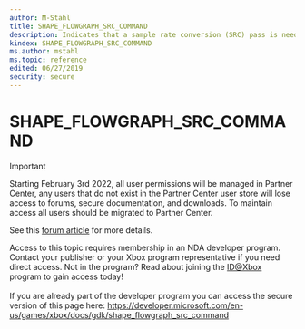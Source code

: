 ```yaml
---
author: M-Stahl
title: SHAPE_FLOWGRAPH_SRC_COMMAND
description: Indicates that a sample rate conversion (SRC) pass is needed.
kindex: SHAPE_FLOWGRAPH_SRC_COMMAND
ms.author: mstahl
ms.topic: reference
edited: 06/27/2019
security: secure
---
```


# SHAPE_FLOWGRAPH_SRC_COMMAND
> [!IMPORTANT]
> Starting February 3rd 2022, all user permissions will be managed in Partner Center, any users that do not exist in the Partner Center user store will lose access to forums, secure documentation, and downloads. To maintain access all users should be migrated to Partner Center. <p></p>See this <a href="https://forums.xboxlive.com/articles/132187/breaking-change-user-access-for-forums-secure-docu.html">forum article</a> for more details.  

 Access to this topic requires membership in an NDA developer program. Contact your publisher or your Xbox program representative if you need direct access. Not in the program? Read about joining the <a href="https://www.xbox.com/Developers/id">ID@Xbox</a> program to gain access today!  <br/><br/>If you are already part of the developer program you can access the secure version of this page here: <a target="_blank" href="https://developer.microsoft.com/en-us/games/xbox/docs/gdk/shape_flowgraph_src_command">https://developer.microsoft.com/en-us/games/xbox/docs/gdk/shape_flowgraph_src_command</a>